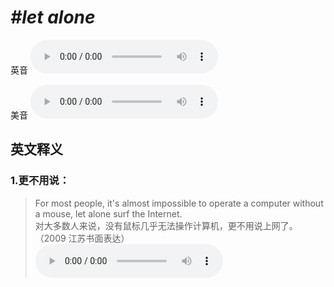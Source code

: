 # ***\#let alone*** 
英音
<audio src="./media/let alone1_AAC.aac" controls="controls"></audio>

美音
<audio src="./media/let alone2_AAC.aac" controls="controls"></audio>



  

英文释义
---
### 1.**更不用说：**  

 > For most people, it's almost impossible to operate a computer without a mouse, let alone surf the Internet.  
 > 对大多数人来说，没有鼠标几乎无法操作计算机，更不用说上网了。  （2009 江苏书面表达）  
<audio src="./media/let-7.aac" controls="controls"></audio>


